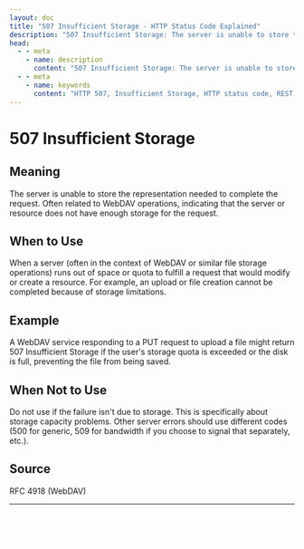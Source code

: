 ```yaml
---
layout: doc
title: "507 Insufficient Storage - HTTP Status Code Explained"
description: "507 Insufficient Storage: The server is unable to store the representation needed to complete the request. Often related to WebDAV operations, indicating tha..."
head:
  - - meta
    - name: description
      content: "507 Insufficient Storage: The server is unable to store the representation needed to complete the request. Often related to WebDAV operations, indicating tha..."
  - - meta
    - name: keywords
      content: "HTTP 507, Insufficient Storage, HTTP status code, REST API, web development"
---
```


# 507 Insufficient Storage

## Meaning

The server is unable to store the representation needed to complete the request. Often related to WebDAV operations, indicating that the server or resource does not have enough storage for the request.

## When to Use

When a server (often in the context of WebDAV or similar file storage operations) runs out of space or quota to fulfill a request that would modify or create a resource. For example, an upload or file creation cannot be completed because of storage limitations.

## Example

A WebDAV service responding to a PUT request to upload a file might return 507 Insufficient Storage if the user's storage quota is exceeded or the disk is full, preventing the file from being saved.

## When Not to Use

Do not use if the failure isn't due to storage. This is specifically about storage capacity problems. Other server errors should use different codes (500 for generic, 509 for bandwidth if you choose to signal that separately, etc.).

## Source

RFC 4918 (WebDAV)

---

<div style="margin-top: 40px;">
  <a href="/http-codes/" style="display: inline-block; padding: 12px 24px; background: hsl(var(--primary)); color: white; text-decoration: none; border-radius: var(--radius); font-weight: 500; transition: all 0.2s ease;">← Back to Search</a>
</div>
